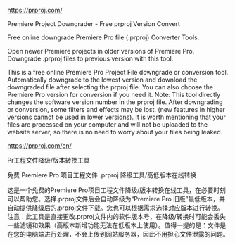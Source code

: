 https://prproj.com/

Premiere Project Downgrader - Free prproj Version Convert

Free online downgrade Premiere Pro file (.prproj) Converter Tools.

Open newer Premiere projects in older versions of Premiere Pro. Downgrade .prproj files to previous version with this tool.

This is a free online Premiere Pro Project File downgrade or conversion tool. Automatically downgrade to the lowest version and download the downgraded file after selecting the prproj file. You can also choose the Premiere Pro version for conversion if you need it. Note: This tool directly changes the software version number in the prproj file. After downgrading or conversion, some filters and effects may be lost. (new features in higher versions cannot be used in lower versions). It is worth mentioning that your files are processed on your computer and will not be uploaded to the website server, so there is no need to worry about your files being leaked.

https://prproj.com/cn/

Pr工程文件降级/版本转换工具

免费 Premiere Pro 项目工程文件 .prproj 降级工具/高低版本在线转换

这是一个免费的Premiere Pro项目工程文件降级/版本转换在线工具，在必要时刻可以帮助您。选择.prproj文件后会自动降级为“Premiere Pro 旧版”最低版本，并自动提供降级后的.prproj文件下载。您也可以根据需求选择对应版本进行转换。注意：此工具是直接更改.prproj文件内的软件版本号，在降级/转换时可能会丢失一些滤镜和效果（高版本新增功能无法在低版本上使用）。值得一提的是：文件是在您的电脑端进行处理，不会上传到网站服务器，因此不用担心文件泄露的问题。
